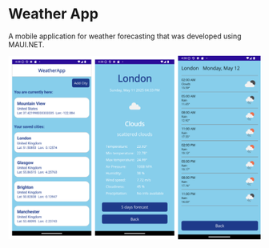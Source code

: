 # Weather App
A mobile application for weather forecasting that was developed using MAUI.NET.

![WeatherApp](doc/weather_app.png)